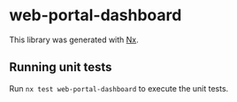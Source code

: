 # web-portal-dashboard

This library was generated with [Nx](https://nx.dev).

## Running unit tests

Run `nx test web-portal-dashboard` to execute the unit tests.
